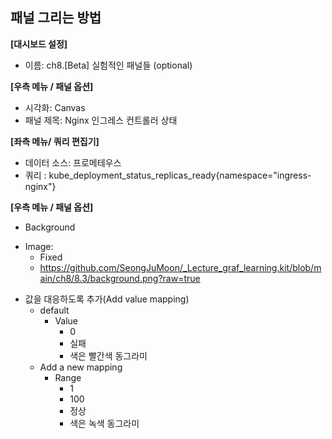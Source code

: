 ## 패널 그리는 방법

**[대시보드 설정]**
* 이름: ch8.[Beta] 실험적인 패널들 (optional)

**[우측 메뉴 / 패널 옵션]**
* 시각화: Canvas
* 패널 제목: Nginx 인그레스 컨트롤러 상태 

**[좌측 메뉴/ 쿼리 편집기]**
* 데이터 소스: 프로메테우스
* 쿼리 : kube_deployment_status_replicas_ready{namespace="ingress-nginx"}

**[우측 메뉴 / 패널 옵션]**
* Background
 - Image:
   - Fixed 
   - https://github.com/SeongJuMoon/_Lecture_graf_learning.kit/blob/main/ch8/8.3/background.png?raw=true

* 값을 대응하도록 추가(Add value mapping)
  - default 
    - Value 
      - 0
      - 실패 
      - 색은 빨간색 동그라미 
  - Add a new mapping 
    - Range
      - 1
      - 100
      - 정상 
      - 색은 녹색 동그라미 

